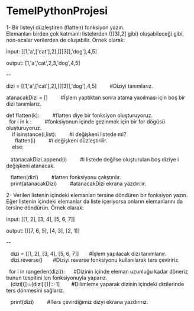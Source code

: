 # TemelPythonProjesi
1- Bir listeyi düzleştiren (flatten) fonksiyon yazın. <br/>
Elemanları birden çok katmanlı listelerden ([[3],2] gibi) oluşabileceği gibi, non-scalar verilerden de oluşabilir. Örnek olarak: <br/>

input: [[1,'a',['cat'],2],[[[3]],'dog'],4,5] <br/>

output: [1,'a','cat',2,3,'dog',4,5] <br/>

--

<p>dizi = [[1,'a',['cat'],2],[[[3]],'dog'],4,5] &nbsp;&nbsp;&nbsp;&nbsp;&nbsp;&nbsp;&nbsp; #Diziyi tanımlarız. <br/>
<p>atanacakDizi = []    &nbsp;&nbsp;&nbsp;&nbsp;&nbsp;&nbsp;&nbsp;   #İşlem yaptıktan sonra atama yaoılması için boş bir dizi tanımlarız. <br/>

def flatten(k):    &nbsp;&nbsp;&nbsp;&nbsp;&nbsp;&nbsp;&nbsp;    #flatten diye bir fonksiyon oluşturuyoruz. <br/>
&nbsp;&nbsp;for i in k :     &nbsp;&nbsp;&nbsp;&nbsp;&nbsp;&nbsp;&nbsp;  #fonksiyonun içinde gezinmek için bir for dögüsü oluşturuyoruz. <br/>
&nbsp;&nbsp;&nbsp;&nbsp;if isinstance(i,list):   &nbsp;&nbsp;&nbsp;&nbsp;&nbsp;&nbsp;&nbsp;  #i değişkeni listede mi? <br/>
&nbsp;&nbsp;&nbsp;&nbsp;&nbsp;&nbsp;flatten(i)   &nbsp;&nbsp;&nbsp;&nbsp;&nbsp;&nbsp;&nbsp;      #i değişkeni düzleştirilir. <br/>
&nbsp;&nbsp;&nbsp;&nbsp;else: <br/>                                       
&nbsp;&nbsp;   atanacakDizi.append(i)  &nbsp;&nbsp;&nbsp;&nbsp;&nbsp;&nbsp;&nbsp;  #i listede değilse oluşturulan boş diziye i değişkeni atanacak. <br/>

&nbsp;&nbsp; flatten(dizi)   &nbsp;&nbsp;&nbsp;&nbsp;&nbsp;&nbsp;&nbsp;    #latten fonksiyonu çalıştırılır. <br/>
&nbsp;&nbsp; print(atanacakDizi)   &nbsp;&nbsp;&nbsp;&nbsp;&nbsp;&nbsp;&nbsp;   #atanacakDizi ekrana yazdırılır. <br/> <p/>
 



2- Verilen listenin içindeki elemanları tersine döndüren bir fonksiyon yazın. <br/>
Eğer listenin içindeki elemanlar da liste içeriyorsa onların elemanlarını da tersine döndürün. Örnek olarak: <br/>

input: [[1, 2], [3, 4], [5, 6, 7]] <br/>

output: [[[7, 6, 5], [4, 3], [2, 1]] <br/>

--

<p> &nbsp;&nbsp; dizi = [[1, 2], [3, 4], [5, 6, 7]] &nbsp;&nbsp;&nbsp;&nbsp;&nbsp;        #İşlem yapılacak dizi tanımlanır. <br/>
&nbsp;&nbsp; dizi.reverse()         &nbsp;&nbsp;&nbsp;&nbsp;&nbsp;                    #Diziyi reverse fonksiyonu kullanılarak ters çeviririz. <br/>

&nbsp;&nbsp;for i in range(len(dizi)):&nbsp;&nbsp;&nbsp;&nbsp;&nbsp;     #Dizinin içinde eleman uzunluğu kadar döneriz bunun tespitini len fonksiyonuyla yaparız. <br/>
&nbsp;&nbsp;&nbsp;(dizi[i])=(dizi[i])[::-1]&nbsp;&nbsp;&nbsp;&nbsp;&nbsp;&nbsp;&nbsp; #Dilimleme yaparak dizinin içindeki dizilerinde ters dönmesini sağlarız.  <br/>

&nbsp;&nbsp; print(dizi)             &nbsp;&nbsp;&nbsp;&nbsp;&nbsp;&nbsp;&nbsp;   #Ters çevirdiğimiz dizyi ekrana yazdırırız.<p/>
